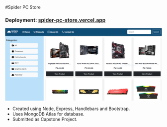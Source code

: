 #Spider PC Store

### Deployment: [spider-pc-store.vercel.app](spider-pc-store.vercel.app)

![Deployment Screenshot](https://github.com/justinkenramoso/spider-pc-store/blob/main/deployment_screenshot.png?raw=true)

- Created using Node, Express, Handlebars and Bootstrap.
- Uses MongoDB Atlas for database.
- Submitted as Capstone Project.
